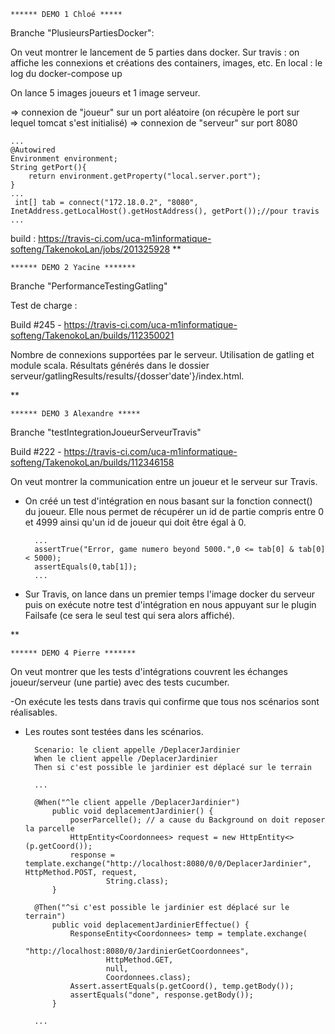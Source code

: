     ****** DEMO 1 Chloé *****
    
Branche  "PlusieursPartiesDocker":

On veut montrer le lancement de 5 parties dans docker.
    Sur travis : on affiche les connexions et créations des containers, images, etc.
    En local : le log du docker-compose up

On lance 5 images joueurs et 1 image serveur.

=> connexion de "joueur" sur un port aléatoire (on récupère le port sur lequel tomcat s'est initialisé)
=> connexion de "serveur" sur port 8080
    
    ...
    @Autowired
    Environment environment;
    String getPort(){
        return environment.getProperty("local.server.port");
    }
    ...
     int[] tab = connect("172.18.0.2", "8080", InetAddress.getLocalHost().getHostAddress(), getPort());//pour travis
    ...


build :  https://travis-ci.com/uca-m1informatique-softeng/TakenokoLan/jobs/201325928
**

    ****** DEMO 2 Yacine *******
     
Branche "PerformanceTestingGatling"

Test de charge : 

Build #245 - https://travis-ci.com/uca-m1informatique-softeng/TakenokoLan/builds/112350021

Nombre de connexions supportées par le serveur.
Utilisation de gatling et module scala.
Résultats générés dans le dossier serveur/gatlingResults/results/{dosser'date'}/index.html.


**
     
    ****** DEMO 3 Alexandre *****
    
Branche "testIntegrationJoueurServeurTravis"

Build #222 - https://travis-ci.com/uca-m1informatique-softeng/TakenokoLan/builds/112346158

On veut montrer la communication entre un joueur et le serveur sur Travis.

- On créé un test d'intégration en nous basant sur la fonction connect() du joueur.
Elle nous permet de récupérer un id de partie compris entre 0 et 4999 ainsi qu'un id de joueur
qui doit être égal à 0.

        ...
        assertTrue("Error, game numero beyond 5000.",0 <= tab[0] & tab[0] < 5000);
        assertEquals(0,tab[1]);
        ...
        
- Sur Travis, on lance dans un premier temps l'image docker du serveur puis on exécute notre test d'intégration
en nous appuyant sur le plugin Failsafe (ce sera le seul test qui sera alors affiché).
    
  
**
  
    ****** DEMO 4 Pierre *******

On veut montrer que les tests d'intégrations couvrent les échanges joueur/serveur (une partie) avec des tests cucumber.

-On exécute les tests dans travis qui confirme que tous nos scénarios sont réalisables.
- Les routes sont testées dans les scénarios.

        Scenario: le client appelle /DeplacerJardinier
        When le client appelle /DeplacerJardinier
        Then si c'est possible le jardinier est déplacé sur le terrain

        ...

        @When("^le client appelle /DeplacerJardinier")
            public void deplacementJardinier() {
                poserParcelle(); // a cause du Background on doit reposer la parcelle
                HttpEntity<Coordonnees> request = new HttpEntity<>(p.getCoord());
                response = template.exchange("http://localhost:8080/0/0/DeplacerJardinier", HttpMethod.POST, request,
                        String.class);
            }

        @Then("^si c'est possible le jardinier est déplacé sur le terrain")
            public void deplacementJardinierEffectue() {
                ResponseEntity<Coordonnees> temp = template.exchange(
                        "http://localhost:8080/0/JardinierGetCoordonnees",
                        HttpMethod.GET,
                        null,
                        Coordonnees.class);
                Assert.assertEquals(p.getCoord(), temp.getBody());
                assertEquals("done", response.getBody());
            }

        ...

